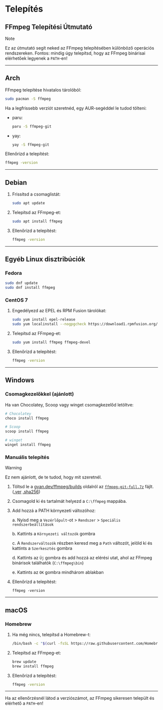 # Telepítés

## FFmpeg Telepítési Útmutató

> [!NOTE]
> Ez az útmutató segít neked az FFmpeg telepítésében különböző operációs rendszereken. Fontos: mindig úgy telepítsd, hogy az FFmpeg binárisai elérhetőek legyenek a `PATH`-en!

---

## Arch

FFmpeg telepítése hivatalos tárolóból:

```bash
sudo pacman -S ffmpeg
```

Ha a legfrissebb verziót szeretnéd, egy AUR-segéddel le tudod tölteni:

- paru:
  ```bash
  paru -S ffmpeg-git
  ```

- yay:
  ```bash
  yay -S ffmpeg-git
  ```

Ellenőrizd a telepítést:

```bash
ffmpeg -version
```

---

## Debian

1. Frissítsd a csomaglistát:
   ```bash
   sudo apt update
   ```
2. Telepítsd az FFmpeg-et:
   ```bash
   sudo apt install ffmpeg
   ```
3. Ellenőrizd a telepítést:
   ```bash
   ffmpeg -version
   ```

---

## Egyéb Linux disztribúciók

### Fedora

```bash
sudo dnf update
sudo dnf install ffmpeg
```

### CentOS 7

1. Engedélyezd az EPEL és RPM Fusion tárolókat:
   ```bash
   sudo yum install epel-release
   sudo yum localinstall --nogpgcheck https://download1.rpmfusion.org/free/el/rpmfusion-free-release-7.noarch.rpm
   ```
2. Telepítsd az FFmpeg-et:
   ```bash
   sudo yum install ffmpeg ffmpeg-devel
   ```
3. Ellenőrizd a telepítést:
   ```bash
   ffmpeg -version
   ```

---

## Windows

### Csomagkezelőkkel (ajánlott)

Ha van Chocolatey, Scoop vagy winget csomagkezelőd letöltve:

```powershell
# Chocolatey
choco install ffmpeg

# Scoop
scoop install ffmpeg

# winget
winget install ffmpeg
```

### Manuális telepítés
> [!WARNING]
> Ez nem ajánlott, de te tudod, hogy mit szeretnél.

1. Töltsd le a [gyan.dev/ffmpeg/builds](https://www.gyan.dev/ffmpeg/builds) oldalról az [`ffmpeg-git-full.7z`](https://www.gyan.dev/ffmpeg/builds/ffmpeg-git-full.7z) fájlt. ([.ver](https://www.gyan.dev/ffmpeg/builds/ffmpeg-git-full.7z.ver) [.sha256](https://www.gyan.dev/ffmpeg/builds/ffmpeg-git-full.7z.sha256))
2. Csomagold ki és tartalmát helyezd a `C:\ffmpeg` mappába.
3. Add hozzá a PATH környezeti változóhoz:
   
   a. Nyisd meg a `Vezérlőpult`-ot > `Rendszer` > `Speciális rendszerbeállítások`
   
   b. Kattints a `Környezeti változók` gombra
   
   c. A `Rendszerváltozók` részben keresd meg a `Path` változót, jelöld ki és kattints a `Szerkesztés` gombra
   
   d. Kattints az `Új` gombra és add hozzá az elérési utat, ahol az FFmpeg binárisok találhatók (`C:\ffmpeg\bin`)
   
   e. Kattints az `OK` gombra mindhárom ablakban
4. Ellenőrizd a telepítést:
   ```
   ffmpeg -version
   ```
---

## macOS

### Homebrew

1. Ha még nincs, telepítsd a Homebrew-t:
   ```bash
   /bin/bash -c "$(curl -fsSL https://raw.githubusercontent.com/Homebrew/install/HEAD/install.sh)"
   ```
2. Telepítsd az FFmpeg-et:
   ```bash
   brew update
   brew install ffmpeg
   ```
3. Ellenőrizd a telepítést:
   ```bash
   ffmpeg -version
   ```

---

Ha az ellenőrzésnél látod a verziószámot, az FFmpeg sikeresen települt és elérhető a `PATH`-en!
